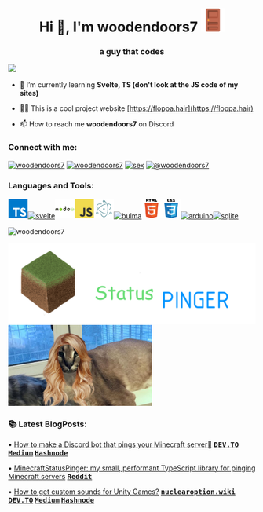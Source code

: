 <h1 align="center">Hi 👋, I'm woodendoors7 <img style="width: 48px; " src="door.png"></h1>
<h3 align="center">a guy that codes</h3>

[![](https://visitcount.itsvg.in/api?id=woodendoors7&icon=0&color=0)](https://visitcount.itsvg.in)

- 🌱 I’m currently learning **Svelte, TS (don't look at the JS code of my sites)**

- 👨‍💻 This is a cool project website [https://floppa.hair](https://floppa.hair)

- 📫 How to reach me **woodendoors7** on Discord


<h3 align="left">Connect with me:</h3>
<p align="left">
<a href="https://dev.to/woodendoors7" target="blank"><img align="center" src="https://raw.githubusercontent.com/rahuldkjain/github-profile-readme-generator/master/src/images/icons/Social/devto.svg" alt="woodendoors7" height="30" width="40" /></a>
<a href="https://www.youtube.com/@woodendoors7" target="blank"><img align="center" src="https://raw.githubusercontent.com/rahuldkjain/github-profile-readme-generator/master/src/images/icons/Social/youtube.svg" alt="woodendoors7" height="30" width="40" /></a>
  <a href="https://discord.com/users/1113506196243087411" target="blank"><img align="center" src="https://raw.githubusercontent.com/rahuldkjain/github-profile-readme-generator/master/src/images/icons/Social/discord.svg" alt="sex" height="30" width="40" /></a>
  <a href="https://medium.com/@woodendoors7" target="blank"><img align="center" src="https://raw.githubusercontent.com/rahuldkjain/github-profile-readme-generator/master/src/images/icons/Social/medium.svg" alt="@woodendoors7" height="30" width="40" /></a>
</p>

<h3 align="left">Languages and Tools:</h3>
<p align="left"><a href="https://www.typescriptlang.org/" target="_blank" rel="noreferrer"><img src="https://raw.githubusercontent.com/devicons/devicon/master/icons/typescript/typescript-original.svg" alt="typescript" width="40" height="40"></a><a href="https://svelte.dev" target="_blank" rel="noreferrer"><img src="https://upload.wikimedia.org/wikipedia/commons/1/1b/Svelte_Logo.svg" alt="svelte" width="40" height="40"></a><a href="https://nodejs.org" target="_blank" rel="noreferrer"><img src="https://raw.githubusercontent.com/devicons/devicon/master/icons/nodejs/nodejs-original-wordmark.svg" alt="nodejs" width="40" height="40"></a><a href="https://developer.mozilla.org/en-US/docs/Web/JavaScript" target="_blank" rel="noreferrer"><img src="https://raw.githubusercontent.com/devicons/devicon/master/icons/javascript/javascript-original.svg" alt="javascript" width="40" height="40"></a><a href="https://www.electronjs.org" target="_blank" rel="noreferrer"><img src="https://raw.githubusercontent.com/devicons/devicon/master/icons/electron/electron-original.svg" alt="electron" width="40" height="40"></a><a href="https://bulma.io/" target="_blank" rel="noreferrer"><img src="https://raw.githubusercontent.com/gilbarbara/logos/804dc257b59e144eaca5bc6ffd16949752c6f789/logos/bulma.svg" alt="bulma" width="40" height="40"></a><a href="https://www.w3schools.com/html/" target="_blank" rel="noreferrer"><img src="https://raw.githubusercontent.com/devicons/devicon/master/icons/html5/html5-original-wordmark.svg" alt="css3" width="40" height="40"></a><a href="https://www.w3schools.com/css/" target="_blank" rel="noreferrer"><img src="https://raw.githubusercontent.com/devicons/devicon/master/icons/css3/css3-original-wordmark.svg" alt="css3" width="40" height="40"></a><a href="https://www.arduino.cc/" target="_blank" rel="noreferrer"><img src="https://cdn.worldvectorlogo.com/logos/arduino-1.svg" alt="arduino" width="40" height="40"></a><a href="https://www.sqlite.org/" target="_blank" rel="noreferrer"><img src="https://www.vectorlogo.zone/logos/sqlite/sqlite-icon.svg" alt="sqlite" width="40" height="40"></a></p>
<p><img align="center" src="https://github-readme-stats.vercel.app/api/top-langs?username=woodendoors7&show_icons=true&theme=dark&title_color=fffffa&text_color=e6e6e6&locale=en&layout=compact" alt="woodendoors7" /></p>



  <kbd>
    <a style="display:inline-block" href="https://github.com/woodendoors7/MinecraftStatusPinger">
        <img style="height:165px;" alt="minecraft grass block" src="mcblock.png">
        </a>
    </kbd>



<kbd>
  <a style="display:inline-block" href="https://floppa.hair">
    <img style="height:165px;" alt="big floppa with long blonde hair" src="floppahair.png">
  </a>
</kbd>

<h3 align="left">📚 Latest BlogPosts:</h3>
   • <a target="_blank" href="https://dev.to/woodendoors7/how-to-make-a-discord-bot-that-pings-your-minecraft-server-1ce2">How to make a Discord bot that pings your Minecraft server🤔</a> <kbd><b><a target="_blank" href="https://dev.to/woodendoors7/how-to-make-a-discord-bot-that-pings-your-minecraft-server-1ce2">DEV.TO</a></b></kbd> <kbd><b><a target="_blank" href="https://medium.com/@woodendoors7/how-to-make-a-discord-bot-that-fetches-minecraft-servers-status-c48b3dfb214f">Medium</a></kbd> <kbd><a target="_blank" href="https://wooden.hashnode.dev/minecraft-pinging-discord-bot">Hashnode</a></kbd></b>
   
   • <a target="_blank" href="https://www.reddit.com/r/node/comments/15gobot/minecraftstatuspinger_my_small_performant/">MinecraftStatusPinger: my small, performant TypeScript library for pinging Minecraft servers</a> <kbd><b><a target="_blank" href="https://www.reddit.com/r/node/comments/15gobot/minecraftstatuspinger_my_small_performant/">Reddit</a></b></kbd>
   
   • <a target="_blank" href="https://nuclearoption.wiki/w/how-to-custom-sounds">How to get custom sounds for Unity Games?</a> <kbd><b><a target="_blank" href="https://nuclearoption.wiki/w/how-to-custom-sounds">nuclearoption.wiki</a></kbd> <kbd><a target="_blank" href="https://dev.to/woodendoors7/how-to-get-custom-sounds-for-unity-games-31pm">DEV.TO</a></kbd> <kbd><a target="_blank" href="https://medium.com/@woodendoors7/how-to-get-custom-sounds-for-unity-games-f5b137171eef">Medium</a></kbd> <kbd><a target="_blank" href="https://wooden.hashnode.dev/how-to-custom-sounds-unity">Hashnode</a></kbd></b></kbd>
